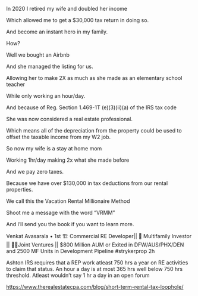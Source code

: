 In 2020 I retired my wife and doubled her income

Which allowed me to get a $30,000 tax return in doing so.

And become an instant hero in my family.

How? 

Well we bought an Airbnb 

And she managed the listing for us. 

Allowing her to make 2X as much as she made as an elementary school teacher

While only working an hour/day. 

And because of Reg. Section 1.469-1T (e)(3)(ii)(a) of the IRS tax code

She was now considered a real estate professional. 

Which means all of the depreciation from the property could be used to offset the taxable income from my W2 job. 

So now my wife is a stay at home mom 

Working 1hr/day making 2x what she made before

And we pay zero taxes. 

Because we have over $130,000 in tax deductions from our rental properties. 

We call this the Vacation Rental Millionaire Method

Shoot me a message with the word “VRMM”

And I’ll send you the book if you want to learn more. 





Venkat Avasarala
 • 1st
🏗️ Commercial RE Developer|| 🏢 Multifamily Investor || 🤝🏻Joint Ventures || $800 Million AUM or Exited in DFW/AUS/PHX/DEN and 2500 MF Units in Development Pipeline #strykerprop
2h

Ashton IRS requires that a REP work atleast 750 hrs a year on RE activities to claim that status. An hour a day is at most 365 hrs well below 750 hrs threshold. Atleast wouldn’t say 1 hr a day in an open forum


https://www.therealestatecpa.com/blog/short-term-rental-tax-loophole/
